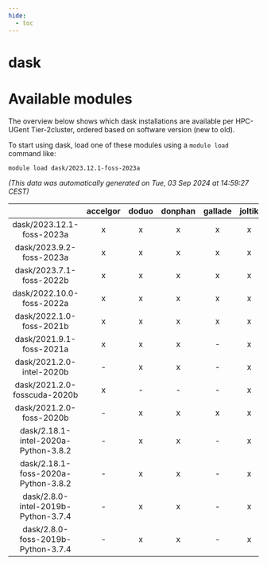 ```yaml
---
hide:
  - toc
---
```


dask
====

# Available modules


The overview below shows which dask installations are available per HPC-UGent Tier-2cluster, ordered based on software version (new to old).

To start using dask, load one of these modules using a `module load` command like:

```shell
module load dask/2023.12.1-foss-2023a
```

*(This data was automatically generated on Tue, 03 Sep 2024 at 14:59:27 CEST)*  

| |accelgor|doduo|donphan|gallade|joltik|shinx|skitty|
| :---: | :---: | :---: | :---: | :---: | :---: | :---: | :---: |
|dask/2023.12.1-foss-2023a|x|x|x|x|x|x|x|
|dask/2023.9.2-foss-2023a|x|x|x|x|x|x|x|
|dask/2023.7.1-foss-2022b|x|x|x|x|x|-|x|
|dask/2022.10.0-foss-2022a|x|x|x|x|x|x|x|
|dask/2022.1.0-foss-2021b|x|x|x|x|x|-|x|
|dask/2021.9.1-foss-2021a|x|x|x|-|x|-|x|
|dask/2021.2.0-intel-2020b|-|x|x|-|x|-|x|
|dask/2021.2.0-fosscuda-2020b|x|-|-|-|x|-|-|
|dask/2021.2.0-foss-2020b|-|x|x|x|x|-|x|
|dask/2.18.1-intel-2020a-Python-3.8.2|-|x|x|-|x|-|x|
|dask/2.18.1-foss-2020a-Python-3.8.2|-|x|x|-|x|-|x|
|dask/2.8.0-intel-2019b-Python-3.7.4|-|x|x|-|x|-|x|
|dask/2.8.0-foss-2019b-Python-3.7.4|-|x|x|-|x|-|x|
